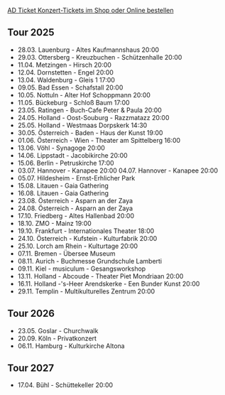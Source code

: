 [AD Ticket Konzert-Tickets im Shop oder Online bestellen](http://www.adticket.de/Sedaa.html) 

## Tour 2025
- 28.03. Lauenburg - Altes Kaufmannshaus 20:00
- 29.03. Ottersberg - Kreuzbuchen - Schützenhalle 20:00
- 11.04. Metzingen - Hirsch 20:00
- 12.04. Dornstetten - Engel 20:00
- 13.04. Waldenburg - Gleis 1 17:00
- 09.05. Bad Essen - Schafstall 20:00
- 10.05. Nottuln - Alter Hof Schoppmann 20:00
- 11.05. Bückeburg - Schloß Baum 17:00
- 23.05. Ratingen - Buch-Cafe Peter & Paula 20:00
- 24.05. Holland - Oost-Souburg - Razzmatazz 20:00
- 25.05. Holland - Westmaas Dorpskerk 14:30
- 30.05. Österreich - Baden - Haus der Kunst 19:00
- 01.06. Österreich - Wien - Theater am Spittelberg 16:00
- 13.06. Vöhl - Synagoge 20:00
- 14.06. Lippstadt - Jacobikirche 20:00
- 15.06. Berlin - Petruskirche 17:00
- 03.07. Hannover - Kanapee 20:00
  04.07. Hannover - Kanapee 20:00
- 05.07. Hildesheim - Ernst-Erhlicher Park
- 15.08. Litauen - Gaia Gathering
- 16.08. Litauen - Gaia Gathering 
- 23.08. Österreich - Asparn an der Zaya
- 24.08. Österreich - Asparn an der Zaya
- 17.10. Friedberg - Altes Hallenbad 20:00
- 18.10. ZMO - Mainz 19:00
- 19.10. Frankfurt - Internationales Theater 18:00
- 24.10. Österreich - Kufstein - Kulturfabrik 20:00
- 25.10. Lorch am Rhein - Kulturtage 20:00
- 07.11. Bremen - Übersee Museum
- 08.11. Aurich - Buchmesse Grundschule Lamberti
- 09.11. Kiel - musiculum - Gesangsworkshop
- 13.11. Holland - Abcoude - Theater Piet Mondriaan 20:00
- 16.11. Holland -'s-Heer Arendskerke - Een Bunder Kunst 20:00
- 29.11. Templin - Multikulturelles Zentrum 20:00

## Tour 2026
- 23.05. Goslar - Churchwalk
- 20.09. Köln - Privatkonzert
- 06.11. Hamburg - Kulturkirche Altona

## Tour 2027
- 17.04. Bühl - Schüttekeller 20:00
